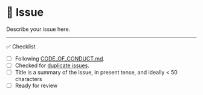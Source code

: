 <!--
Thanks for contributing!
-->

# :page_with_curl: Issue

Describe your issue here.

---

:white_check_mark: Checklist

<!--
Feel free to submit now and complete the checklist items below later.
If you're unsure about anything, don't hesitate to ask. We're here to help!
-->

- [ ] Following [CODE_OF_CONDUCT.md](https://github.com/batman/create-exposed-app-default-client-side-example/blob/master/CODE_OF_CONDUCT.md).
- [ ] Checked for [duplicate issues](https://github.com/batman/create-exposed-app-default-client-side-example/issues).
- [ ] Title is a summary of the issue, in present tense, and ideally < 50 characters
- [ ] Ready for review
